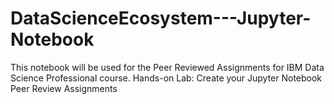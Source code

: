 # DataScienceEcosystem---Jupyter-Notebook
This notebook will be used for the Peer Reviewed Assignments for IBM Data Science Professional course.
Hands-on Lab: Create your Jupyter Notebook
Peer Review Assignments
